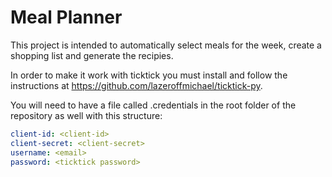 # Meal Planner

This project is intended to automatically select meals for the week, create 
a shopping list and generate the recipies.

In order to make it work with ticktick you must install and follow the 
instructions at https://github.com/lazeroffmichael/ticktick-py.

You will need to have a file called .credentials in the root folder of the 
repository as well with this structure:
```yaml
client-id: <client-id>
client-secret: <client-secret>
username: <email>
password: <ticktick password>
```